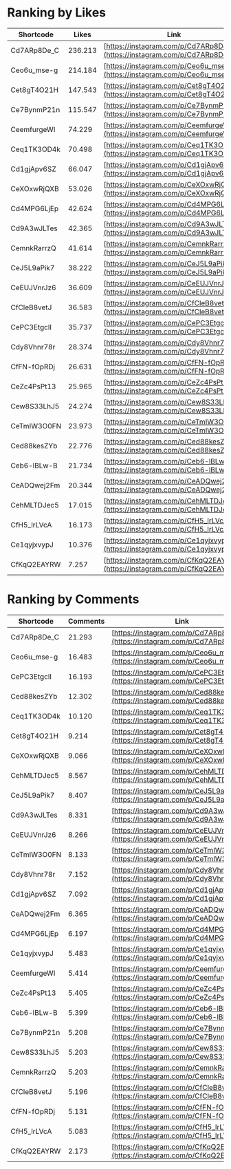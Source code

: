 # Ranking by Likes

| Shortcode   | Likes   | Link |
| ----        | ----    | ---- |
| Cd7ARp8De_C | 236.213 | [https://instagram.com/p/Cd7ARp8De_C](https://instagram.com/p/Cd7ARp8De_C0) |
| Ceo6u_mse-g | 214.184 | [https://instagram.com/p/Ceo6u_mse-g](https://instagram.com/p/Ceo6u_mse-g0) |
| Cet8gT4O21H | 147.543 | [https://instagram.com/p/Cet8gT4O21H](https://instagram.com/p/Cet8gT4O21H0) |
| Ce7BynmP21n | 115.547 | [https://instagram.com/p/Ce7BynmP21n](https://instagram.com/p/Ce7BynmP21n0) |
| CeemfurgeWI | 74.229  | [https://instagram.com/p/CeemfurgeWI](https://instagram.com/p/CeemfurgeWI0) |
| Ceq1TK3OD4k | 70.498  | [https://instagram.com/p/Ceq1TK3OD4k](https://instagram.com/p/Ceq1TK3OD4k0) |
| Cd1gjApv6SZ | 66.047  | [https://instagram.com/p/Cd1gjApv6SZ](https://instagram.com/p/Cd1gjApv6SZ0) |
| CeXOxwRjQXB | 53.026  | [https://instagram.com/p/CeXOxwRjQXB](https://instagram.com/p/CeXOxwRjQXB0) |
| Cd4MPG6LjEp | 42.624  | [https://instagram.com/p/Cd4MPG6LjEp](https://instagram.com/p/Cd4MPG6LjEp0) |
| Cd9A3wJLTes | 42.365  | [https://instagram.com/p/Cd9A3wJLTes](https://instagram.com/p/Cd9A3wJLTes0) |
| CemnkRarrzQ | 41.614  | [https://instagram.com/p/CemnkRarrzQ](https://instagram.com/p/CemnkRarrzQ0) |
| CeJ5L9aPik7 | 38.222  | [https://instagram.com/p/CeJ5L9aPik7](https://instagram.com/p/CeJ5L9aPik70) |
| CeEUJVnrJz6 | 36.609  | [https://instagram.com/p/CeEUJVnrJz6](https://instagram.com/p/CeEUJVnrJz60) |
| CfCleB8vetJ | 36.583  | [https://instagram.com/p/CfCleB8vetJ](https://instagram.com/p/CfCleB8vetJ0) |
| CePC3EtgclI | 35.737  | [https://instagram.com/p/CePC3EtgclI](https://instagram.com/p/CePC3EtgclI0) |
| Cdy8Vhnr78r | 28.374  | [https://instagram.com/p/Cdy8Vhnr78r](https://instagram.com/p/Cdy8Vhnr78r0) |
| CfFN-fOpRDj | 26.631  | [https://instagram.com/p/CfFN-fOpRDj](https://instagram.com/p/CfFN-fOpRDj0) |
| CeZc4PsPt13 | 25.965  | [https://instagram.com/p/CeZc4PsPt13](https://instagram.com/p/CeZc4PsPt130) |
| Cew8S33LhJ5 | 24.274  | [https://instagram.com/p/Cew8S33LhJ5](https://instagram.com/p/Cew8S33LhJ50) |
| CeTmIW3O0FN | 23.973  | [https://instagram.com/p/CeTmIW3O0FN](https://instagram.com/p/CeTmIW3O0FN0) |
| Ced88kesZYb | 22.776  | [https://instagram.com/p/Ced88kesZYb](https://instagram.com/p/Ced88kesZYb0) |
| Ceb6-lBLw-B | 21.734  | [https://instagram.com/p/Ceb6-lBLw-B](https://instagram.com/p/Ceb6-lBLw-B0) |
| CeADQwej2Fm | 20.344  | [https://instagram.com/p/CeADQwej2Fm](https://instagram.com/p/CeADQwej2Fm0) |
| CehMLTDJec5 | 17.015  | [https://instagram.com/p/CehMLTDJec5](https://instagram.com/p/CehMLTDJec50) |
| CfH5_lrLVcA | 16.173  | [https://instagram.com/p/CfH5_lrLVcA](https://instagram.com/p/CfH5_lrLVcA0) |
| Ce1qyjxvypJ | 10.376  | [https://instagram.com/p/Ce1qyjxvypJ](https://instagram.com/p/Ce1qyjxvypJ0) |
| CfKqQ2EAYRW | 7.257   | [https://instagram.com/p/CfKqQ2EAYRW](https://instagram.com/p/CfKqQ2EAYRW0) |


# Ranking by Comments

| Shortcode   | Comments | Link |
| ----        | ----     | ---- |
| Cd7ARp8De_C | 21.293   | [https://instagram.com/p/Cd7ARp8De_C](https://instagram.com/p/Cd7ARp8De_C0) |
| Ceo6u_mse-g | 16.483   | [https://instagram.com/p/Ceo6u_mse-g](https://instagram.com/p/Ceo6u_mse-g0) |
| CePC3EtgclI | 16.193   | [https://instagram.com/p/CePC3EtgclI](https://instagram.com/p/CePC3EtgclI0) |
| Ced88kesZYb | 12.302   | [https://instagram.com/p/Ced88kesZYb](https://instagram.com/p/Ced88kesZYb0) |
| Ceq1TK3OD4k | 10.120   | [https://instagram.com/p/Ceq1TK3OD4k](https://instagram.com/p/Ceq1TK3OD4k0) |
| Cet8gT4O21H | 9.214    | [https://instagram.com/p/Cet8gT4O21H](https://instagram.com/p/Cet8gT4O21H0) |
| CeXOxwRjQXB | 9.066    | [https://instagram.com/p/CeXOxwRjQXB](https://instagram.com/p/CeXOxwRjQXB0) |
| CehMLTDJec5 | 8.567    | [https://instagram.com/p/CehMLTDJec5](https://instagram.com/p/CehMLTDJec50) |
| CeJ5L9aPik7 | 8.407    | [https://instagram.com/p/CeJ5L9aPik7](https://instagram.com/p/CeJ5L9aPik70) |
| Cd9A3wJLTes | 8.331    | [https://instagram.com/p/Cd9A3wJLTes](https://instagram.com/p/Cd9A3wJLTes0) |
| CeEUJVnrJz6 | 8.266    | [https://instagram.com/p/CeEUJVnrJz6](https://instagram.com/p/CeEUJVnrJz60) |
| CeTmIW3O0FN | 8.133    | [https://instagram.com/p/CeTmIW3O0FN](https://instagram.com/p/CeTmIW3O0FN0) |
| Cdy8Vhnr78r | 7.152    | [https://instagram.com/p/Cdy8Vhnr78r](https://instagram.com/p/Cdy8Vhnr78r0) |
| Cd1gjApv6SZ | 7.092    | [https://instagram.com/p/Cd1gjApv6SZ](https://instagram.com/p/Cd1gjApv6SZ0) |
| CeADQwej2Fm | 6.365    | [https://instagram.com/p/CeADQwej2Fm](https://instagram.com/p/CeADQwej2Fm0) |
| Cd4MPG6LjEp | 6.197    | [https://instagram.com/p/Cd4MPG6LjEp](https://instagram.com/p/Cd4MPG6LjEp0) |
| Ce1qyjxvypJ | 5.483    | [https://instagram.com/p/Ce1qyjxvypJ](https://instagram.com/p/Ce1qyjxvypJ0) |
| CeemfurgeWI | 5.414    | [https://instagram.com/p/CeemfurgeWI](https://instagram.com/p/CeemfurgeWI0) |
| CeZc4PsPt13 | 5.405    | [https://instagram.com/p/CeZc4PsPt13](https://instagram.com/p/CeZc4PsPt130) |
| Ceb6-lBLw-B | 5.399    | [https://instagram.com/p/Ceb6-lBLw-B](https://instagram.com/p/Ceb6-lBLw-B0) |
| Ce7BynmP21n | 5.208    | [https://instagram.com/p/Ce7BynmP21n](https://instagram.com/p/Ce7BynmP21n0) |
| Cew8S33LhJ5 | 5.203    | [https://instagram.com/p/Cew8S33LhJ5](https://instagram.com/p/Cew8S33LhJ50) |
| CemnkRarrzQ | 5.203    | [https://instagram.com/p/CemnkRarrzQ](https://instagram.com/p/CemnkRarrzQ0) |
| CfCleB8vetJ | 5.196    | [https://instagram.com/p/CfCleB8vetJ](https://instagram.com/p/CfCleB8vetJ0) |
| CfFN-fOpRDj | 5.131    | [https://instagram.com/p/CfFN-fOpRDj](https://instagram.com/p/CfFN-fOpRDj0) |
| CfH5_lrLVcA | 5.083    | [https://instagram.com/p/CfH5_lrLVcA](https://instagram.com/p/CfH5_lrLVcA0) |
| CfKqQ2EAYRW | 2.173    | [https://instagram.com/p/CfKqQ2EAYRW](https://instagram.com/p/CfKqQ2EAYRW0) |
